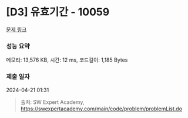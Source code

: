 # [D3] 유효기간 - 10059 

[문제 링크](https://swexpertacademy.com/main/code/problem/problemDetail.do?contestProbId=AXK6YRNaKq0DFAU3) 

### 성능 요약

메모리: 13,576 KB, 시간: 12 ms, 코드길이: 1,185 Bytes

### 제출 일자

2024-04-21 01:31



> 출처: SW Expert Academy, https://swexpertacademy.com/main/code/problem/problemList.do